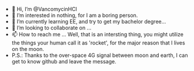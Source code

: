 - 👋 Hi, I’m @VancomycinHCl
- 👀 I’m interested in nothing, for I am a boring person.
- 🌱 I’m currently learning EE, and try to get my bachelor degree...
- 💞️ I’m looking to collaborate on ...
- 📫 How to reach me ... Well, that is an intersting thing, you might utilize the things your human call it as 'rocket', for the major reason that I lives on the moon. 
- P.S.: Thanks to the over-space 4G signal between moon and earth, I can get to know github and leave the message.

<!---
VancomycinHCl/VancomycinHCl is a ✨ special ✨ repository because its `README.md` (this file) appears on your GitHub profile.
You can click the Preview link to take a look at your changes.
--->
